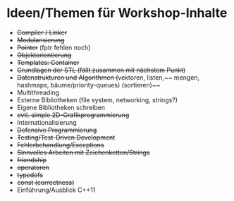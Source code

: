 # Ideen/Themen für Workshop-Inhalte

- ~~Compiler / Linker~~
- ~~Modularisierung~~
- ~~Pointer~~ (fptr fehlen noch)
- ~~Objektorientierung~~
- ~~Templates: Container~~
- ~~Grundlagen der STL (fällt zusammen mit nächstem Punkt)~~
- ~~Datenstrukturen und Algorithmen (~~vektoren, listen,~~ mengen, hashmaps, bäume/priority-queues) (sortieren)~~
- Multithreading
- Externe Bibliotheken (file system, networking, strings?)
- Eigene Bibliotheken schreiben
- ~~evtl. simple 2D-Grafikprogrammierung~~
- Internationalisierung
- ~~Defensive Programmierung~~
- ~~Testing/Test-Driven Development~~
- ~~Fehlerbehandlung/Exceptions~~
- ~~Sinnvolles Arbeiten mit Zeichenketten/Strings~~
- ~~friendship~~
- ~~operatoren~~
- ~~typedefs~~
- ~~const (correctness)~~
- Einführung/Ausblick C++11